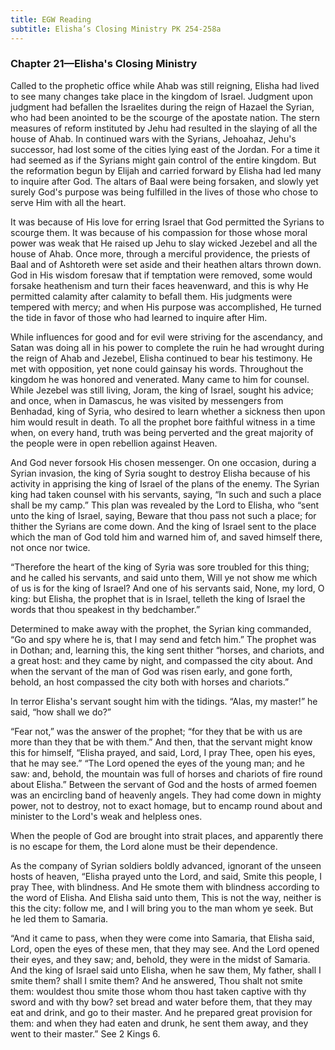 ```yaml
---
title: EGW Reading
subtitle: Elisha’s Closing Ministry PK 254-258a
---
```


### Chapter 21—Elisha's Closing Ministry

Called to the prophetic office while Ahab was still reigning, Elisha had lived to see many changes take place in the kingdom of Israel. Judgment upon judgment had befallen the Israelites during the reign of Hazael the Syrian, who had been anointed to be the scourge of the apostate nation. The stern measures of reform instituted by Jehu had resulted in the slaying of all the house of Ahab. In continued wars with the Syrians, Jehoahaz, Jehu's successor, had lost some of the cities lying east of the Jordan. For a time it had seemed as if the Syrians might gain control of the entire kingdom. But the reformation begun by Elijah and carried forward by Elisha had led many to inquire after God. The altars of Baal were being forsaken, and slowly yet surely God's purpose was being fulfilled in the lives of those who chose to serve Him with all the heart.

It was because of His love for erring Israel that God permitted the Syrians to scourge them. It was because of his compassion for those whose moral power was weak that He raised up Jehu to slay wicked Jezebel and all the house of Ahab. Once more, through a merciful providence, the priests of Baal and of Ashtoreth were set aside and their heathen altars thrown down. God in His wisdom foresaw that if temptation were removed, some would forsake heathenism and turn their faces heavenward, and this is why He permitted calamity after calamity to befall them. His judgments were tempered with mercy; and when His purpose was accomplished, He turned the tide in favor of those who had learned to inquire after Him.

While influences for good and for evil were striving for the ascendancy, and Satan was doing all in his power to complete the ruin he had wrought during the reign of Ahab and Jezebel, Elisha continued to bear his testimony. He met with opposition, yet none could gainsay his words. Throughout the kingdom he was honored and venerated. Many came to him for counsel. While Jezebel was still living, Joram, the king of Israel, sought his advice; and once, when in Damascus, he was visited by messengers from Benhadad, king of Syria, who desired to learn whether a sickness then upon him would result in death. To all the prophet bore faithful witness in a time when, on every hand, truth was being perverted and the great majority of the people were in open rebellion against Heaven.

And God never forsook His chosen messenger. On one occasion, during a Syrian invasion, the king of Syria sought to destroy Elisha because of his activity in apprising the king of Israel of the plans of the enemy. The Syrian king had taken counsel with his servants, saying, “In such and such a place shall be my camp.” This plan was revealed by the Lord to Elisha, who “sent unto the king of Israel, saying, Beware that thou pass not such a place; for thither the Syrians are come down. And the king of Israel sent to the place which the man of God told him and warned him of, and saved himself there, not once nor twice.

“Therefore the heart of the king of Syria was sore troubled for this thing; and he called his servants, and said unto them, Will ye not show me which of us is for the king of Israel? And one of his servants said, None, my lord, O king: but Elisha, the prophet that is in Israel, telleth the king of Israel the words that thou speakest in thy bedchamber.”

Determined to make away with the prophet, the Syrian king commanded, “Go and spy where he is, that I may send and fetch him.” The prophet was in Dothan; and, learning this, the king sent thither “horses, and chariots, and a great host: and they came by night, and compassed the city about. And when the servant of the man of God was risen early, and gone forth, behold, an host compassed the city both with horses and chariots.”

In terror Elisha's servant sought him with the tidings. “Alas, my master!” he said, “how shall we do?”

“Fear not,” was the answer of the prophet; “for they that be with us are more than they that be with them.” And then, that the servant might know this for himself, “Elisha prayed, and said, Lord, I pray Thee, open his eyes, that he may see.” “The Lord opened the eyes of the young man; and he saw: and, behold, the mountain was full of horses and chariots of fire round about Elisha.” Between the servant of God and the hosts of armed foemen was an encircling band of heavenly angels. They had come down in mighty power, not to destroy, not to exact homage, but to encamp round about and minister to the Lord's weak and helpless ones.

When the people of God are brought into strait places, and apparently there is no escape for them, the Lord alone must be their dependence.

As the company of Syrian soldiers boldly advanced, ignorant of the unseen hosts of heaven, “Elisha prayed unto the Lord, and said, Smite this people, I pray Thee, with blindness. And He smote them with blindness according to the word of Elisha. And Elisha said unto them, This is not the way, neither is this the city: follow me, and I will bring you to the man whom ye seek. But he led them to Samaria.

“And it came to pass, when they were come into Samaria, that Elisha said, Lord, open the eyes of these men, that they may see. And the Lord opened their eyes, and they saw; and, behold, they were in the midst of Samaria. And the king of Israel said unto Elisha, when he saw them, My father, shall I smite them? shall I smite them? And he answered, Thou shalt not smite them: wouldest thou smite those whom thou hast taken captive with thy sword and with thy bow? set bread and water before them, that they may eat and drink, and go to their master. And he prepared great provision for them: and when they had eaten and drunk, he sent them away, and they went to their master.” See 2 Kings 6.